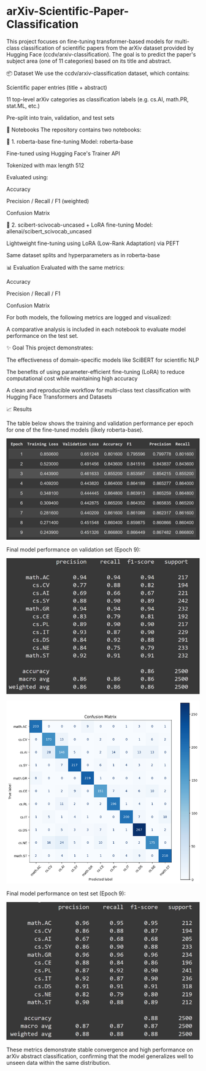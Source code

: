 # arXiv-Scientific-Paper-Classification

This project focuses on fine-tuning transformer-based models for multi-class classification of scientific papers from the arXiv dataset provided by Hugging Face (ccdv/arxiv-classification). The goal is to predict the paper's subject area (one of 11 categories) based on its title and abstract.

📦 Dataset
We use the ccdv/arxiv-classification dataset, which contains:

Scientific paper entries (title + abstract)

11 top-level arXiv categories as classification labels
(e.g. cs.AI, math.PR, stat.ML, etc.)

Pre-split into train, validation, and test sets

📁 Notebooks
The repository contains two notebooks:

📘 1. roberta-base fine-tuning
Model: roberta-base

Fine-tuned using Hugging Face's Trainer API

Tokenized with max length 512

Evaluated using:

Accuracy

Precision / Recall / F1 (weighted)

Confusion Matrix

🧪 2. scibert-scivocab-uncased + LoRA fine-tuning
Model: allenai/scibert_scivocab_uncased

Lightweight fine-tuning using LoRA (Low-Rank Adaptation) via PEFT

Same dataset splits and hyperparameters as in roberta-base

📊 Evaluation
Evaluated with the same metrics:

Accuracy

Precision / Recall / F1

Confusion Matrix

For both models, the following metrics are logged and visualized:

A comparative analysis is included in each notebook to evaluate model performance on the test set.

✨ Goal
This project demonstrates:

The effectiveness of domain-specific models like SciBERT for scientific NLP

The benefits of using parameter-efficient fine-tuning (LoRA) to reduce computational cost while maintaining high accuracy

A clean and reproducible workflow for multi-class text classification with Hugging Face Transformers and Datasets

📈 Results

The table below shows the training and validation performance per epoch for one of the fine-tuned models (likely roberta-base). 

![Training performance for Roberta](https://github.com/yuliadziuba/arXiv-Scientific-Paper-Classification/blob/main/after_training.png)

Final model performance on validation set (Epoch 9):

![Performance on valid set for Roberta](https://github.com/yuliadziuba/arXiv-Scientific-Paper-Classification/blob/main/for_valid_metr.png)

![Confusion Matrix](https://github.com/yuliadziuba/arXiv-Scientific-Paper-Classification/blob/main/for_valid.png)

Final model performance on test set (Epoch 9):

![Performance on test set for Roberta](https://github.com/yuliadziuba/arXiv-Scientific-Paper-Classification/blob/main/for_test_metr.png)

These metrics demonstrate stable convergence and high performance on arXiv abstract classification, confirming that the model generalizes well to unseen data within the same distribution.
